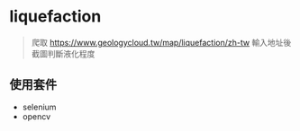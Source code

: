 # liquefaction
>爬取 https://www.geologycloud.tw/map/liquefaction/zh-tw
> 輸入地址後截圖判斷液化程度

## 使用套件
+ selenium
+ opencv